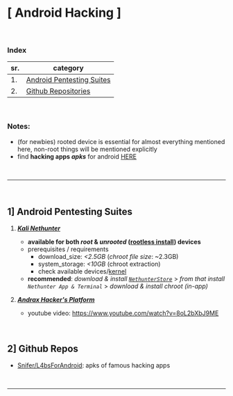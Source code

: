 # [ Android Hacking ]

<br>

### Index
|sr.|category|
|---|---|
|1.|[Android Pentesting Suites](#android-pentesting-suites)|
|2.|[Github Repositories](#github-repositories)|

<br>

### Notes:
- (for newbies) rooted device is essential for almost everything mentioned here, non-root things will be mentioned explicitly
- find __hacking apps _apks___ for android [HERE](./apks)


<br><hr><br>

## 1] Android Pentesting Suites
1. [*__Kali Nethunter__*](https://www.kali.org/docs/nethunter/)
    - __available for both _root_ & _unrooted_ ([rootless install](https://www.kali.org/docs/nethunter/nethunter-rootless/)) devices__
    - prerequisites / requirements
      - download_size: _<2.5GB_  (_chroot file size_: ~2.3GB)
      - system_storage: _<10GB_  (chroot extraction)
      - check available devices/[kernel](https://stats.nethunter.com/kernels.html)
    - __recommended__: _download & install [`NethunterStore`](https://store.nethunter.com/en/)_ > _from that install `Nethunter App & Terminal`_ > _download & install chroot (in-app)_

2. [*__Andrax Hacker's Platform__*](https://sourceforge.net/projects/andrax/)
    - youtube video: https://www.youtube.com/watch?v=8oL2bXbJ9ME

<br>

## 2] Github Repos
- [Snifer/L4bsForAndroid](https://github.com/Snifer/L4bsForAndroid/): apks of famous hacking apps

<br><hr><br>
